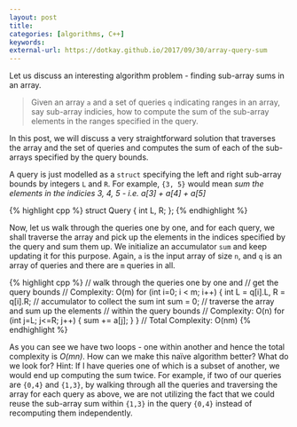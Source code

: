 ```yaml
---
layout: post
title: 
categories: [algorithms, C++]
keywords:
external-url: https://dotkay.github.io/2017/09/30/array-query-sum
---
```


Let us discuss an interesting algorithm problem - finding sub-array sums in an array. 

> Given an array `a` and a set of queries `q` indicating ranges in an array, say sub-array indicies, how to compute the sum of the sub-array elements in the ranges specified in the query.

In this post, we will discuss a very straightforward solution that traverses the array and the set of queries and computes the sum of each of the sub-arrays specified by the query bounds.

A query is just modelled as a `struct` specifying the left and right sub-array bounds by integers `L` and `R`. For example, `{3, 5}` would mean *sum the elements in the indicies 3, 4, 5 - i.e. a[3] + a[4] + a[5]* 

{% highlight cpp %}
struct Query {
  int L, R;
};
{% endhighlight %}

Now, let us walk through the queries one by one, and for each query, we shall traverse the array and pick up the elements in the indices specified by the query and sum them up. We initialize an accumulator `sum` and keep updating it for this purpose. Again, `a` is the input array of size `n`, and `q` is an array of queries and there are `m` queries in all.

{% highlight cpp %}
// walk through the queries one by one and 
// get the query bounds
// Complexity: O(m)
for (int i=0; i < m; i++) {
  int L = q[i].L, R = q[i].R;
  // accumulator to collect the sum
  int sum = 0;
  // traverse the array and sum up the elements
  // within the query bounds
  // Complexity: O(n)
  for (int j=L; j<=R; j++) {
    sum += a[j];
  }
}
// Total Complexity: O(nm)
{% endhighlight %}


As you can see we have two loops - one within another and hence the total complexity is *O(mn)*. How can we make this naïve algorithm better? What do we look for? Hint: If I have queries one of which is a subset of another, we would end up computing the sum twice. For example, if two of our queries are `{0,4}` and `{1,3}`, by walking through all the queries and traversing the array for each query as above, we are not utilizing the fact that we could reuse the sub-array sum within `{1,3}` in the query `{0,4}` instead of recomputing them independently.

